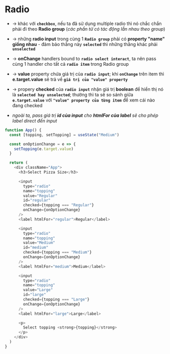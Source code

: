 # Radio
* -> khác với **`checkbox`**, nếu ta đã sử dụng multiple radio thì nó chắc chắn phải đi theo **Radio group** (_các phần tử có tác động lẫn nhau theo group_)
* -> những **radio input** trong cùng 1 **`Radio group`** phải có **property "name" giống nhau** - đảm bảo thằng này **`selected`** thì những thằng khác phải **`unselected`**
* -> **onChange** handlers bound to **`radio select interact`**, ta nên pass cùng 1 handler cho tất cả **`radio item`** trong Radio group
* -> **value** property chứa giá trị của **`radio input`**; khi **`onChange`** trên item thì **e.target.value** sẽ trả về **`giá trị của "value" property`**
* -> propery **checked** của **`radio input`** nhận giá trị **boolean** để hiển thị nó là **`selected hay unselected`**; thường thì ta sẽ so sánh giữa **`e.target.value`** với **`"value" property của từng item`** để xem cái nào đang checked

* _ngoài ta, pass giá trị **id của input** cho **htmlFor của label** sẽ cho phép label direct đến input_

```js
function App() {
  const [topping, setTopping] = useState("Medium")

  const onOptionChange = e => {
    setTopping(e.target.value)
  }

  return (
    <div className="App">
      <h3>Select Pizza Size</h3>

      <input
        type="radio"
        name="topping"
        value="Regular"
        id="regular"
        checked={topping === "Regular"}
        onChange={onOptionChange}
      />
      <label htmlFor="regular">Regular</label>

      <input
        type="radio"
        name="topping"
        value="Medium"
        id="medium"
        checked={topping === "Medium"}
        onChange={onOptionChange}
      />
      <label htmlFor="medium">Medium</label>

      <input
        type="radio"
        name="topping"
        value="Large"
        id="large"
        checked={topping === "Large"}
        onChange={onOptionChange}
      />
      <label htmlFor="large">Large</label>

      <p>
        Select topping <strong>{topping}</strong>
      </p>
    </div>
  )
}
```